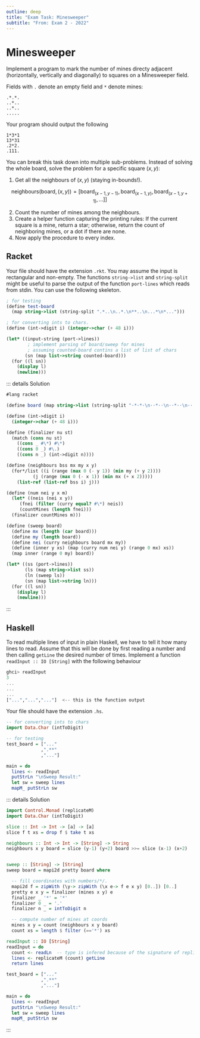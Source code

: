 ```yaml
---
outline: deep
title: "Exam Task: Minesweeper"
subtitle: "From: Exam 2 - 2022"
---
```


# Minesweeper

Implement a program to mark the number of mines directy adjacent (horizontally, vertically and
diagonally) to squares on a Minesweeper field.


Fields with `.` denote an empty field and `*` denote mines:
```
.*.*.
..*..
..*..
.....
```
Your program should output the following
```
1*3*1
13*31
.2*2.
.111.
```

You can break this task down into multiple sub-problems. Instead of solving the whole board, solve
the problem for a specific square $(x,y)$:

1. Get all the neighbours of $(x,y)$ (staying in-bounds!).

$$
\text{neighbours}(\text{board}, (x,y)) = [
    \text{board}_{(x-1,y-1)},
    \text{board}_{(x-1,y)},
    \text{board}_{(x-1,y+1)}, \dots]]
$$

2. Count the number of mines among the neighbours.
3. Create a helper function capturing the printing rules: If the current square is a mine, return a
   star; otherwise, return the count of neighboring mines, or a dot if there are none.
4. Now apply the procedure to every index.

## Racket

Your file should have the extension `.rkt`. You may assume the input is rectangular and non-empty.
The functions `string->list` and `string-split` might be useful to parse the output of the function
`port-lines` which reads from stdin. You can use the following skeleton. 
```scheme
; for testing
(define test-board
  (map string->list (string-split ".*..\n..*.\n**..\n...*\n*...")))

; for converting ints to chars.
(define (int->digit i) (integer->char (+ 48 i)))

(let* ((input-string (port->lines))
        ; implement parsing of board/sweep for mines 
        ; assuming counted-board contins a list of list of chars
       (sn (map list->string counted-board)))
  (for ((l sn))
    (display l)
    (newline)))
```

::: details Solution
```scheme
#lang racket

(define board (map string->list (string-split "·*·*·\n··*··\n··*··\n·····")))

(define (int->digit i)
  (integer->char (+ 48 i)))

(define (finalizer nu st)
  (match (cons nu st)
    ((cons _ #\*) #\*)
    ((cons 0 _) #\.)
    ((cons n _) (int->digit n))))

(define (neighbours bss mx my x y)
  (for*/list ((i (range (max 0 (- y 1)) (min my (+ y 2))))
	      (j (range (max 0 (- x 1)) (min mx (+ x 2)))))
    (list-ref (list-ref bss i) j)))

(define (num nei y x m)
  (let* ((neis (nei x y))
	 (fnei (filter (curry equal? #\*) neis))
	 (countMines (length fnei)))
  (finalizer countMines m)))

(define (sweep board)
  (define mx (length (car board)))
  (define my (length board))
  (define nei (curry neighbours board mx my))
  (define (inner y xs) (map (curry num nei y) (range 0 mx) xs))
  (map inner (range 0 my) board))

(let* ((ss (port->lines))
       (ls (map string->list ss))
       (ln (sweep ls))
       (sn (map list->string ln)))
  (for ((l sn))
    (display l)
    (newline)))
```
:::

## Haskell

To read multiple lines of input in plain Haskell, we have to tell it how many lines to read.
Assume that this will be done by first reading a number and then calling `getLine` the desired
number of times. Implement a function `readInput :: IO [String]` with the following behaviour
```haskell
ghci> readInput
3
...
...
...
["...","...","..."]  <-- this is the function output
```

Your file should have the extension `.hs`.

```haskell
-- for converting ints to chars
import Data.Char (intToDigit)

-- for testing
test_board = ["..."
             ,".**"
             ,"..."]

main = do
  lines <- readInput
  putStrLn "\nSweep Result:"
  let sw = sweep lines
  mapM_ putStrLn sw
```

::: details Solution
```haskell
import Control.Monad (replicateM)
import Data.Char (intToDigit)

slice :: Int -> Int -> [a] -> [a]
slice f t xs = drop f $ take t xs

neighbours :: Int -> Int -> [String] -> String
neighbours x y board = slice (y-1) (y+2) board >>= slice (x-1) (x+2)


sweep :: [String] -> [String]
sweep board = mapi2d pretty board where

  -- fill coordinates with numbers/*/.
  mapi2d f = zipWith (\y-> zipWith (\x e-> f e x y) [0..]) [0..]
  pretty e x y = finalizer (mines x y) e
  finalizer _ '*' = '*'
  finalizer 0 _ = '.'
  finalizer n _ = intToDigit n

  -- compute number of mines at coords
  mines x y = count (neighbours x y board)
  count xs = length $ filter (=='*') xs

readInput :: IO [String]
readInput = do
  count <- readLn  -- type is infered because of the signature of replicateM
  lines <- replicateM (count) getLine
  return lines

test_board = ["..."
             ,".**"
             ,"..."]

main = do
  lines <- readInput
  putStrLn "\nSweep Result:"
  let sw = sweep lines
  mapM_ putStrLn sw
```
:::
